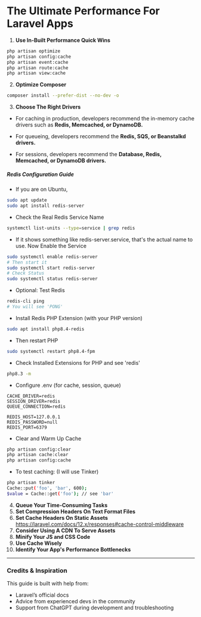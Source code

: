 
# The Ultimate Performance For Laravel Apps

1. **Use In-Built Performance Quick Wins**
```bash
php artisan optimize
php artisan config:cache
php artisan event:cache
php artisan route:cache
php artisan view:cache
```

2. **Optimize Composer**
```bash
composer install --prefer-dist --no-dev -o
```

3. **Choose The Right Drivers**
- For caching in production, developers recommend the in-memory cache drivers such as **Redis, Memcached, or DynamoDB.**

- For queueing, developers recommend the **Redis, SQS, or Beanstalkd drivers.**

- For sessions, developers recommend the **Database, Redis, Memcached, or DynamoDB drivers.**

##### Redis Configuration Guide

- If you are on Ubuntu,
```bash
sudo apt update
sudo apt install redis-server
```
- Check the Real Redis Service Name

```bash
systemctl list-units --type=service | grep redis
```

- If it shows something like redis-server.service, that's the actual name to use. Now Enable the Service
```bash
sudo systemctl enable redis-server
# Then start it
sudo systemctl start redis-server
# Check Status
sudo systemctl status redis-server
```
- Optional: Test Redis
```bash
redis-cli ping
# You will see 'PONG'
```
- Install Redis PHP Extension (with your PHP version)
```bash
sudo apt install php8.4-redis
```
- Then restart PHP
```bash
sudo systemctl restart php8.4-fpm
```
- Check Installed Extensions for PHP and see 'redis'
```bash
php8.3 -m
```
- Configure .env (for cache, session, queue)
```dotenv
CACHE_DRIVER=redis
SESSION_DRIVER=redis
QUEUE_CONNECTION=redis

REDIS_HOST=127.0.0.1
REDIS_PASSWORD=null
REDIS_PORT=6379
```
- Clear and Warm Up Cache
```bash
php artisan config:clear
php artisan cache:clear
php artisan config:cache
```
- To test caching: (I will use Tinker)
```bash
php artisan tinker 
Cache::put('foo', 'bar', 600);
$value = Cache::get('foo'); // see 'bar'
```

4. **Queue Your Time-Consuming Tasks**
5. **Set Compression Headers On Text Format Files**
6. **Set Cache Headers On Static Assets**
   https://laravel.com/docs/12.x/responses#cache-control-middleware
7. **Consider Using A CDN To Serve Assets**
8. **Minify Your JS and CSS Code**
9. **Use Cache Wisely**
10. **Identify Your App's Performance Bottlenecks**

---

### Credits & Inspiration

This guide is built with help from:

- Laravel’s official docs
- Advice from experienced devs in the community
- Support from ChatGPT during development and troubleshooting

